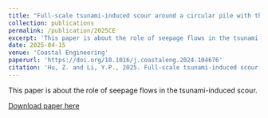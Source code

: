 ```yaml
---
title: "Full-scale tsunami-induced scour around a circular pile with three-dimensional seepage"
collection: publications
permalink: /publication/2025CE
excerpt: 'This paper is about the role of seepage flows in the tsunami-induced scour.'
date: 2025-04-15
venue: 'Coastal Engineering'
paperurl: 'https://doi.org/10.1016/j.coastaleng.2024.104676'
citation: 'Hu, Z. and Li, Y.P., 2025. Full-scale tsunami-induced scour around a circular pile with three-dimensional seepage. <i>Coast. Eng.</i>, 197: 104676.'
---
```

This paper is about the role of seepage flows in the tsunami-induced scour.

[Download paper here](http://huzhengyu.github.io/files/2025CE.pdf)